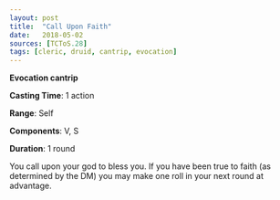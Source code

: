 ```yaml
---
layout: post
title:  "Call Upon Faith"
date:   2018-05-02
sources: [TCToS.28]
tags: [cleric, druid, cantrip, evocation]
---
```


**Evocation cantrip**

**Casting Time**: 1 action

**Range**: Self

**Components**: V, S

**Duration**: 1 round

You call upon your god to bless you. If you have been true to faith (as determined by the DM) you may make one roll in your next round at advantage.
